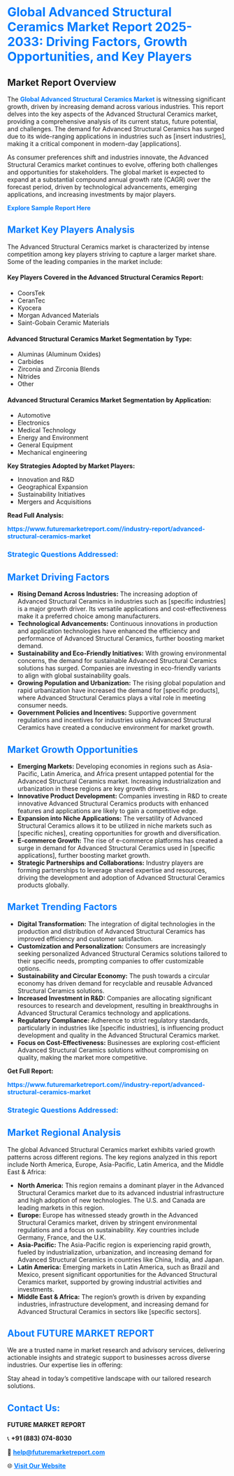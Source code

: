 <h1 style="color: #007BFF;">Global Advanced Structural Ceramics Market Report 2025-2033: Driving Factors, Growth Opportunities, and Key Players</h1>

<section id="overview">
<h2>Market Report Overview</h2>
<p>The <a href="https://www.futuremarketreport.com//industry-report/advanced-structural-ceramics-market" style="color: #007BFF; text-decoration: none;"><strong>Global Advanced Structural Ceramics Market</strong></a> is witnessing significant growth, driven by increasing demand across various industries. This report delves into the key aspects of the Advanced Structural Ceramics market, providing a comprehensive analysis of its current status, future potential, and challenges. The demand for Advanced Structural Ceramics has surged due to its wide-ranging applications in industries such as [insert industries], making it a critical component in modern-day [applications].</p>
<p>As consumer preferences shift and industries innovate, the Advanced Structural Ceramics market continues to evolve, offering both challenges and opportunities for stakeholders. The global market is expected to expand at a substantial compound annual growth rate (CAGR) over the forecast period, driven by technological advancements, emerging applications, and increasing investments by major players.</p>
</section>

<section id="overview">
<p><a href="https://www.futuremarketreport.com//request-sample/reportId=63099" style="color: #007BFF; text-decoration: none;"><strong>Explore Sample Report Here</strong></a></p>
</section>

<section id="key-players">
<h2 style="color: #007BFF;">Market Key Players Analysis</h2>
<p>The Advanced Structural Ceramics market is characterized by intense competition among key players striving to capture a larger market share. Some of the leading companies in the market include:</p>
<h4>Key Players Covered in the Advanced Structural Ceramics Report:</h4>
<ul><li>CoorsTek</li><li>CeranTec</li><li>Kyocera</li><li>Morgan Advanced Materials</li><li>Saint-Gobain Ceramic Materials</li></ul>
<h4>Advanced Structural Ceramics Market Segmentation by Type:</h4>
<ul><li>Aluminas (Aluminum Oxides)</li><li>Carbides</li><li>Zirconia and Zirconia Blends</li><li>Nitrides</li><li>Other</li></ul>

<h4>Advanced Structural Ceramics Market Segmentation by Application:</h4>
<ul><li>Automotive</li><li>Electronics</li><li>Medical Technology</li><li>Energy and Environment</li><li>General Equipment</li><li>Mechanical engineering</li></ul>
<p><strong>Key Strategies Adopted by Market Players:</strong></p>
<ul>
<li>Innovation and R&D</li>
<li>Geographical Expansion</li>
<li>Sustainability Initiatives</li>
<li>Mergers and Acquisitions</li>
</ul>
</section>

<section>
<p><strong>Read Full Analysis: </strong></p><a href="https://www.futuremarketreport.com//industry-report/advanced-structural-ceramics-market" style="color: #007BFF; text-decoration: none;"><strong>https://www.futuremarketreport.com//industry-report/advanced-structural-ceramics-market</strong></a>
<h3 style="color: #007BFF;">Strategic Questions Addressed:</h3>
</section>

<section id="driving-factors">
<h2 style="color: #007BFF;">Market Driving Factors</h2>
<ul>
<li><strong>Rising Demand Across Industries:</strong> The increasing adoption of Advanced Structural Ceramics in industries such as [specific industries] is a major growth driver. Its versatile applications and cost-effectiveness make it a preferred choice among manufacturers.</li>
<li><strong>Technological Advancements:</strong> Continuous innovations in production and application technologies have enhanced the efficiency and performance of Advanced Structural Ceramics, further boosting market demand.</li>
<li><strong>Sustainability and Eco-Friendly Initiatives:</strong> With growing environmental concerns, the demand for sustainable Advanced Structural Ceramics solutions has surged. Companies are investing in eco-friendly variants to align with global sustainability goals.</li>
<li><strong>Growing Population and Urbanization:</strong> The rising global population and rapid urbanization have increased the demand for [specific products], where Advanced Structural Ceramics plays a vital role in meeting consumer needs.</li>
<li><strong>Government Policies and Incentives:</strong> Supportive government regulations and incentives for industries using Advanced Structural Ceramics have created a conducive environment for market growth.</li>
</ul>
</section>

<section id="growth-opportunities">
<h2 style="color: #007BFF;">Market Growth Opportunities</h2>
<ul>
<li><strong>Emerging Markets:</strong> Developing economies in regions such as Asia-Pacific, Latin America, and Africa present untapped potential for the Advanced Structural Ceramics market. Increasing industrialization and urbanization in these regions are key growth drivers.</li>
<li><strong>Innovative Product Development:</strong> Companies investing in R&D to create innovative Advanced Structural Ceramics products with enhanced features and applications are likely to gain a competitive edge.</li>
<li><strong>Expansion into Niche Applications:</strong> The versatility of Advanced Structural Ceramics allows it to be utilized in niche markets such as [specific niches], creating opportunities for growth and diversification.</li>
<li><strong>E-commerce Growth:</strong> The rise of e-commerce platforms has created a surge in demand for Advanced Structural Ceramics used in [specific applications], further boosting market growth.</li>
<li><strong>Strategic Partnerships and Collaborations:</strong> Industry players are forming partnerships to leverage shared expertise and resources, driving the development and adoption of Advanced Structural Ceramics products globally.</li>
</ul>
</section>

<section id="trending-factors">
<h2 style="color: #007BFF;">Market Trending Factors</h2>
<ul>
<li><strong>Digital Transformation:</strong> The integration of digital technologies in the production and distribution of Advanced Structural Ceramics has improved efficiency and customer satisfaction.</li>
<li><strong>Customization and Personalization:</strong> Consumers are increasingly seeking personalized Advanced Structural Ceramics solutions tailored to their specific needs, prompting companies to offer customizable options.</li>
<li><strong>Sustainability and Circular Economy:</strong> The push towards a circular economy has driven demand for recyclable and reusable Advanced Structural Ceramics solutions.</li>
<li><strong>Increased Investment in R&D:</strong> Companies are allocating significant resources to research and development, resulting in breakthroughs in Advanced Structural Ceramics technology and applications.</li>
<li><strong>Regulatory Compliance:</strong> Adherence to strict regulatory standards, particularly in industries like [specific industries], is influencing product development and quality in the Advanced Structural Ceramics market.</li>
<li><strong>Focus on Cost-Effectiveness:</strong> Businesses are exploring cost-efficient Advanced Structural Ceramics solutions without compromising on quality, making the market more competitive.</li>
</ul>
</section>

<section>
<p><strong>Get Full Report: </strong></p><a href="https://www.futuremarketreport.com//industry-report/advanced-structural-ceramics-market" style="color: #007BFF; text-decoration: none;"><strong>https://www.futuremarketreport.com//industry-report/advanced-structural-ceramics-market</strong></a>
<h3 style="color: #007BFF;">Strategic Questions Addressed:</h3>
</section>


<section id="regional-analysis">
<h2 style="color: #007BFF;">Market Regional Analysis</h2>
<p>The global Advanced Structural Ceramics market exhibits varied growth patterns across different regions. The key regions analyzed in this report include North America, Europe, Asia-Pacific, Latin America, and the Middle East & Africa:</p>
<ul>
<li><strong>North America:</strong> This region remains a dominant player in the Advanced Structural Ceramics market due to its advanced industrial infrastructure and high adoption of new technologies. The U.S. and Canada are leading markets in this region.</li>
<li><strong>Europe:</strong> Europe has witnessed steady growth in the Advanced Structural Ceramics market, driven by stringent environmental regulations and a focus on sustainability. Key countries include Germany, France, and the U.K.</li>
<li><strong>Asia-Pacific:</strong> The Asia-Pacific region is experiencing rapid growth, fueled by industrialization, urbanization, and increasing demand for Advanced Structural Ceramics in countries like China, India, and Japan.</li>
<li><strong>Latin America:</strong> Emerging markets in Latin America, such as Brazil and Mexico, present significant opportunities for the Advanced Structural Ceramics market, supported by growing industrial activities and investments.</li>
<li><strong>Middle East & Africa:</strong> The region’s growth is driven by expanding industries, infrastructure development, and increasing demand for Advanced Structural Ceramics in sectors like [specific sectors].</li>
</ul>
</section>

<footer>
<h2 style="color: #007BFF;">About FUTURE MARKET REPORT</h2>
<p>We are a trusted name in market research and advisory services, delivering actionable insights and strategic support to businesses across diverse industries. Our expertise lies in offering:</p>

<p>Stay ahead in today’s competitive landscape with our tailored research solutions.</p>

<h2 style="color: #007BFF;">Contact Us:</h2>
<p><strong>FUTURE MARKET REPORT</strong></p>
<p>📞 <strong>+91 (883) 074-8030</strong></p>
<p>📧 <strong><a href="mailto:help@futuremarketreport.com" style="color: #007BFF;">help@futuremarketreport.com</a></strong></p>
<p>🌐 <strong><a href="https://www.futuremarketreport.com/" style="color: #007BFF;">Visit Our Website</a></strong></p>
</footer>